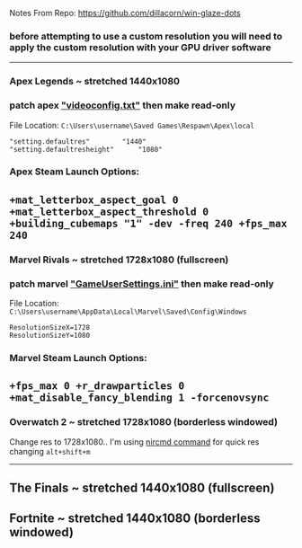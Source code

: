 Notes From Repo: https://github.com/dillacorn/win-glaze-dots

### before attempting to use a custom resolution you will need to apply the custom resolution with your GPU driver software
---
### Apex Legends ~ stretched 1440x1080
### patch apex ["videoconfig.txt"](https://github.com/dillacorn/win-glaze-dots/blob/main/Game_Config_Files/Apex%20Legends/UserProfile/Saved%20Games/Respawn/Apex/Local/videoconfig.txt) then make read-only

File Location: `C:\Users\username\Saved Games\Respawn\Apex\local`

```
"setting.defaultres"		"1440"
"setting.defaultresheight"		"1080"
```

### Apex Steam Launch Options:
`+mat_letterbox_aspect_goal 0 +mat_letterbox_aspect_threshold 0 +building_cubemaps "1" -dev -freq 240 +fps_max 240`
---
### Marvel Rivals ~ stretched 1728x1080 (fullscreen)
### patch marvel ["GameUserSettings.ini"](https://github.com/dillacorn/win-glaze-dots/blob/main/Game_Config_Files/Marvel%20Rivals/AppData/Local/Marvel/Saved/Config/Windows/GameUserSettings.ini) then make read-only

File Location: `C:\Users\username\AppData\Local\Marvel\Saved\Config\Windows`

```
ResolutionSizeX=1728
ResolutionSizeY=1080
```

### Marvel Steam Launch Options:
`+fps_max 0 +r_drawparticles 0 +mat_disable_fancy_blending 1 -forcenovsync`
---

### Overwatch 2 ~ stretched 1728x1080 (borderless windowed)

Change res to 1728x1080.. I'm using [nircmd command](https://github.com/dillacorn/win-glaze-dots/blob/main/UserProfile/scripts/16.10_stretched_res.bat) for quick res changing `alt+shift+m`

---

## The Finals ~ stretched 1440x1080 (fullscreen)

## Fortnite ~ stretched 1440x1080 (borderless windowed)
